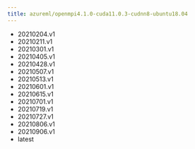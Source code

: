 ```yaml
---
title: azureml/openmpi4.1.0-cuda11.0.3-cudnn8-ubuntu18.04
---
```

- 20210204.v1
- 20210211.v1
- 20210301.v1
- 20210405.v1
- 20210428.v1
- 20210507.v1
- 20210513.v1
- 20210601.v1
- 20210615.v1
- 20210701.v1
- 20210719.v1
- 20210727.v1
- 20210806.v1
- 20210906.v1
- latest
